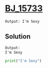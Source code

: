 # [BJ_15733](https://acmicpc.net/problem/15733)



```txt
Output: I'm Sexy
```

## Solution

```txt
Output:
I'm Sexy
```

```py
print("I'm Sexy")
```

